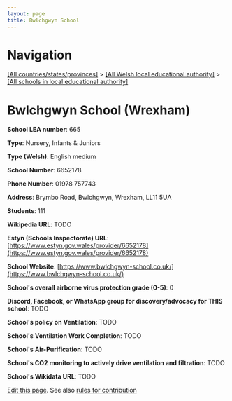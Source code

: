 ```yaml
---
layout: page
title: Bwlchgwyn School
---
```

# Navigation

[[All countries/states/provinces]](../../..) > [[All Welsh local educational authority]](../..) > [[All schools in local educational authority]](..)

# Bwlchgwyn School (Wrexham)

**School LEA number**: 665

**Type**: Nursery, Infants & Juniors

**Type (Welsh)**: English medium

**School Number**: 6652178

**Phone Number**: 01978 757743

**Address**: Brymbo Road, Bwlchgwyn, Wrexham, LL11 5UA

**Students**: 111

**Wikipedia URL**: TODO

**Estyn (Schools Inspectorate) URL**: [https://www.estyn.gov.wales/provider/6652178](https://www.estyn.gov.wales/provider/6652178)

**School Website**: [https://www.bwlchgwyn-school.co.uk/](https://www.bwlchgwyn-school.co.uk/)

**School's overall airborne virus protection grade (0-5)**: 0

**Discord, Facebook, or WhatsApp group for discovery/advocacy for THIS school**: TODO

**School's policy on Ventilation**: TODO

**School's Ventilation Work Completion**: TODO

**School's Air-Purification**: TODO

**School's CO2 monitoring to actively drive ventilation and filtration**: TODO

**School's Wikidata URL**: TODO




[Edit this page](https://github.com/VentilationProject/Wales/edit/prif/./Wrexham/Bwlchgwyn_School.md). See also [rules for contribution](../../../contribution-rules/)